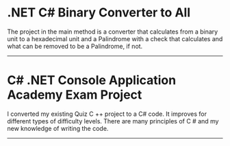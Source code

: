 # .NET C#  Binary Converter to All
The project in the main method is a converter that calculates from a binary unit to a
hexadecimal unit and a Palindrome with a check that calculates and what can be removed to
be a Palindrome, if not.

----------------------------------------------------------------------------------------------

# C# .NET Console Application Academy Exam Project


I converted my existing Quiz C ++ project to a C# code. It improves for different types of
difficulty levels. There are many principles of C # and my new knowledge of writing the code.

---------------------------------------------------------------------------------------------
